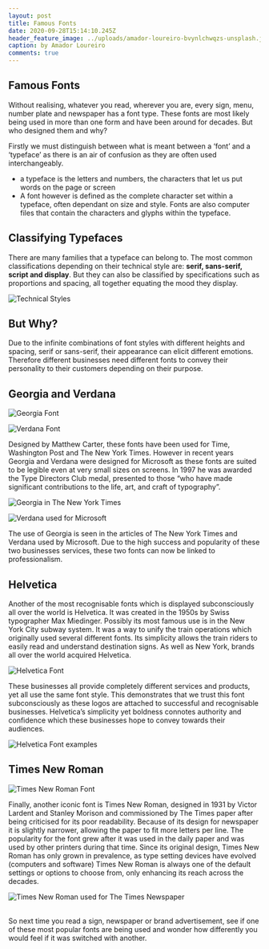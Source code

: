 ```yaml
---
layout: post
title: Famous Fonts
date: 2020-09-28T15:14:10.245Z
header_feature_image: ../uploads/amador-loureiro-bvynlchwqzs-unsplash.jpg
caption: by Amador Loureiro
comments: true
---
```

## Famous Fonts

Without realising, whatever you read, wherever you are, every sign, menu, number plate and newspaper has a font type. These fonts are most likely being used in more than one form and have been around for decades. But who designed them and why?

Firstly we must distinguish between what is meant between a ‘font’ and a ‘typeface’ as there is an air of confusion as they are often used interchangeably.

* a typeface is the letters and numbers, the characters that let us put words on the page or screen
* A font however is defined as the complete character set within a typeface, often dependant on size and style. Fonts are also computer files that contain the characters and glyphs within the typeface.

## Classifying Typefaces

There are many families that a typeface can belong to. The most common classifications depending on their technical style are: **serif, sans-serif, script and display**. But they can also be classified by specifications such as proportions and spacing, all together equating the mood they display.

![](../uploads/5cdaec2926180b59e34b0cd4_fonts-20image-201-20.png "Technical Styles")

## But Why?

Due to the infinite combinations of font styles with different heights and spacing, serif or sans-serif, their appearance can elicit different emotions. Therefore different businesses need different fonts to convey their personality to their customers depending on their purpose.

## Georgia and Verdana

![](../uploads/440px-georgiaspecimenaib.svg.png "Georgia Font")

![](../uploads/440px-verdanaspecimen.svg.png "Verdana Font")

Designed by Matthew Carter, these fonts have been used for Time, Washington Post and The New York Times. However in recent years Georgia and Verdana were designed for Microsoft as these fonts are suited to be legible even at very small sizes on screens. In 1997 he was awarded the Type Directors Club medal, presented to those “who have made significant contributions to the life, art, and craft of typography”.

![](../uploads/screen-shot-2020-09-27-at-16.07.18.png "Georgia in The New York Times")

![](../uploads/screen-shot-2020-09-27-at-16.10.11.png "Verdana used for Microsoft")

The use of Georgia is seen in the articles of The New York Times and Verdana used by Microsoft. Due to the high success and popularity of these two businesses services, these two fonts can now be linked to professionalism.

## Helvetica

Another of the most recognisable fonts which is displayed subconsciously all over the world is Helvetica. It was created in the 1950s by Swiss typographer Max Miedinger. Possibly its most famous use is in the New York City subway system. It was a way to unify the train operations which originally used several different fonts. Its simplicity allows the train riders to easily read and understand destination signs. As well as New York, brands all over the world acquired Helvetica.

![](../uploads/1200px-helveticaspecimench.svg.png "Helvetica Font ")

These businesses all provide completely different services and products, yet all use the same font style. This demonstrates that we trust this font subconsciously as these logos are attached to successful and recognisable businesses. Helvetica’s simplicity yet boldness connotes authority and confidence which these businesses hope to convey towards their audiences.

![](../uploads/helvetica-logo-collage1-2.jpg "Helvetica Font examples")

## Times New Roman

![](../uploads/1200px-times_new_roman-sample.svg.png "Times New Roman Font")

Finally, another iconic font is Times New Roman, designed in 1931 by Victor Lardent and Stanley Morison and commissioned by The Times paper after being criticised for its poor readability. Because of its design for newspaper it is slightly narrower, allowing the paper to fit more letters per line. The popularity for the font grew after it was used in the daily paper and was used by other printers during that time. Since its original design, Times New Roman has only grown in prevalence, as type setting devices have evolved (computers and software) Times New Roman is always one of the default settings or options to choose from, only enhancing its reach across the decades.

![](../uploads/d9c877fb6e67a66e5bb8a532e0ed9c50.png "Times New Roman used for The Times Newspaper")

\
So next time you read a sign, newspaper or brand advertisement, see if one of these most popular fonts are being used and wonder how differently you would feel if it was switched with another.